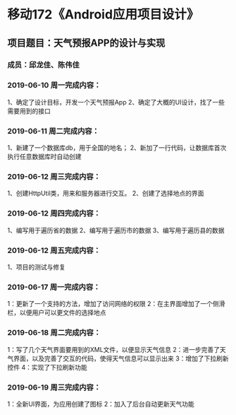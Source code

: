 # 移动172《Android应用项目设计》
## 项目题目：天气预报APP的设计与实现
### 成员：邱龙佳、陈伟佳

### 2019-06-10 周一完成内容：
1、确定了设计目标，开发一个天气预报App
2、确定了大概的UI设计，找了一些需要用到的接口

### 2019-06-11 周二完成内容：
1、新建了一个数据库db，用于全国的地名；
2、新加了一行代码，让数据库首次执行任意数据库时自动创建

### 2019-06-12 周三完成内容：
1、创建HttpUtil类，用来和服务器进行交互。 
2、创建了选择地点的界面

### 2019-06-12 周四完成内容：
1、编写用于遍历省的数据
2、编写用于遍历市的数据
3、编写用于遍历县的数据

### 2019-06-12 周五完成内容：
1、项目的测试与修复

### 2019-06-17 周一完成内容：
1：更新了一个支持的方法，增加了访问网络的权限
2：在主界面增加了一个侧滑栏，以便用户可以更文件的选择地点

### 2019-06-18 周二完成内容：
1：写了几个天气界面要用到的XML文件，以便显示天气信息
2：进一步完善了天气界面，以及完善了交互的代码，使得天气信息可以显示出来
3：增加了下拉刷新控件
4：实现了下拉刷新功能

### 2019-06-19 周三完成内容：
1：全新UI界面，为应用创建了图标 
2：加入了后台自动更新天气功能
